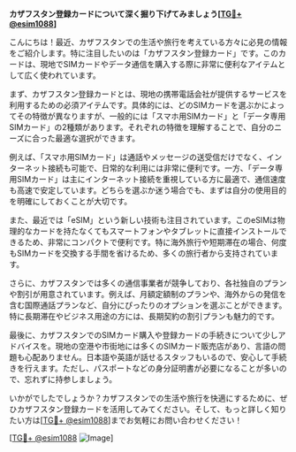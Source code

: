**カザフスタン登録カードについて深く掘り下げてみましょう[[TG💪+ @esim1088](https://t.me/s/esim1088)]**

こんにちは！最近、カザフスタンでの生活や旅行を考えている方々に必見の情報をご紹介します。特に注目したいのは「カザフスタン登録カード」です。このカードは、現地でSIMカードやデータ通信を購入する際に非常に便利なアイテムとして広く使われています。

まず、カザフスタン登録カードとは、現地の携帯電話会社が提供するサービスを利用するための必須アイテムです。具体的には、どのSIMカードを選ぶかによってその特徴が異なりますが、一般的には「スマホ用SIMカード」と「データ専用SIMカード」の2種類があります。それぞれの特徴を理解することで、自分のニーズに合った最適な選択ができます。

例えば、「スマホ用SIMカード」は通話やメッセージの送受信だけでなく、インターネット接続も可能で、日常的な利用には非常に便利です。一方、「データ専用SIMカード」は主にインターネット接続を重視している方に最適で、通信速度も高速で安定しています。どちらを選ぶか迷う場合でも、まずは自分の使用目的を明確にしておくことが大切です。

また、最近では「eSIM」という新しい技術も注目されています。このeSIMは物理的なカードを持たなくてもスマートフォンやタブレットに直接インストールできるため、非常にコンパクトで便利です。特に海外旅行や短期滞在の場合、何度もSIMカードを交換する手間を省けるため、多くの旅行者から支持されています。

さらに、カザフスタンでは多くの通信事業者が競争しており、各社独自のプランや割引が用意されています。例えば、月額定額制のプランや、海外からの発信を含む国際通話プランなど、自分にぴったりのオプションを選ぶことができます。特に長期滞在やビジネス用途の方には、長期契約の割引プランも魅力的です。

最後に、カザフスタンでのSIMカード購入や登録カードの手続きについて少しアドバイスを。現地の空港や市街地には多くのSIMカード販売店があり、言語の問題も心配ありません。日本語や英語が話せるスタッフもいるので、安心して手続きを行えます。ただし、パスポートなどの身分証明書が必要になることが多いので、忘れずに持参しましょう。

いかがでしたでしょうか？カザフスタンでの生活や旅行を快適にするために、ぜひカザフスタン登録カードを活用してみてください。そして、もっと詳しく知りたい方は[[TG💪+ @esim1088](https://t.me/s/esim1088)]までお気軽にお問い合わせください！

[[TG💪+ @esim1088](https://t.me/s/esim1088) ![Image](https://i.postimg.cc/Y0z9fWf4/image.png)]